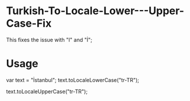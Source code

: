 # Turkish-To-Locale-Lower---Upper-Case-Fix

This fixes the issue with "I" and "İ"; 

# Usage

var text = "İstanbul";
text.toLocaleLowerCase("tr-TR");

text.toLocaleUpperCase("tr-TR");



